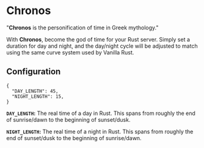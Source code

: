 # Chronos

"**Chronos** is the personification of time in Greek mythology."

With **Chronos**, become the god of time for your Rust server. Simply set a duration for day and night, and the day/night cycle will be adjusted to match using the same curve system used by Vanilla Rust.

## Configuration
```
{
  "DAY_LENGTH": 45,
  "NIGHT_LENGTH": 15,
}
```
**`DAY_LENGTH`:**
The real time of a day in Rust. This spans from roughly the end of sunrise/dawn to the beginning of sunset/dusk.

**`NIGHT_LENGTH`:**
The real time of a night in Rust. This spans from roughly the end of sunset/dusk to the beginning of sunrise/dawn.
